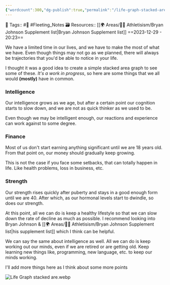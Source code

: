 ```yaml
---
{"wordcount":300,"dg-publish":true,"permalink":"/life-graph-stacked-area/","dgPassFrontmatter":true,"noteIcon":"3","created":"2023-12-29T20:23:26.314+05:30","updated":"2023-12-29T20:39:25.645+05:30"}
---
```


🧶 Tags:: #🌱 #Fleeting_Notes 
🗃 Resources:: [[🌍 Areas/💪🏼 Athletisism/Bryan Johnson Supplement list\|Bryan Johnson Supplement list]]
==2023-12-29 - 20:23==

We have a limited time in our lives, and we have to make the most of what we have. Even though things may not go as we planned, there will always be trajectories that you'd be able to notice in your life.

I thought it was a good idea to create a simple stacked area graph to see some of these. *It's a work in progress*, so here are some things that we all would **(mostly)** have in common.
### Intelligence
Our intelligence grows as we age, but after a certain point our cognition starts to slow down, and we are not as quick thinker as we used to be.

Even though we may be intelligent enough, our reactions and experience can work against to some degree.

### Finance
Most of us don't start earning anything significant until we are 18 years old. From that point on, our money should gradually keep growing.

This is not the case if you face some setbacks, that can totally happen in life. Like health problems, loss in business, etc.

### Strength
Our strength rises quickly after puberty and stays in a good enough form until we are 40. After which, as our hormonal levels start to dwindle, so does our strength.

At this point, all we can do is keep a healthy lifestyle so that we can slow down the rate of decline as much as possible. I recommend looking into Bryan Johnson & [[🌍 Areas/💪🏼 Athletisism/Bryan Johnson Supplement list\|his supplement list]] which I think can be helpful.

We can say the same about intelligence as well. All we can do is keep working out our minds, even if we are retired or are getting old. Keep learning new things like, programming, new language, etc. to keep our minds working.

I'll add more things here as I think about some more points

![Life Graph stacked are.webp](/img/user/%F0%9F%9B%A2%EF%B8%8F%20Resources/%F0%9F%93%81%20Files/%F0%9F%93%B8Images/Life%20Graph%20stacked%20are.webp)

